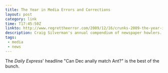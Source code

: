 ```yaml
---
title: The Year in Media Errors and Corrections
layout: post
category: link
time: T17:45:50Z
linkto: http://www.regrettheerror.com/2009/12/16/crunks-2009-the-year-in-media-errors-and-corrections/
description: Craig Silverman's annual compendium of newspaper howlers.
tags:
 - media
 - news
---
```

The _Daily Express_' headline "Can Dec anally match Ant?" is the best of the bunch.